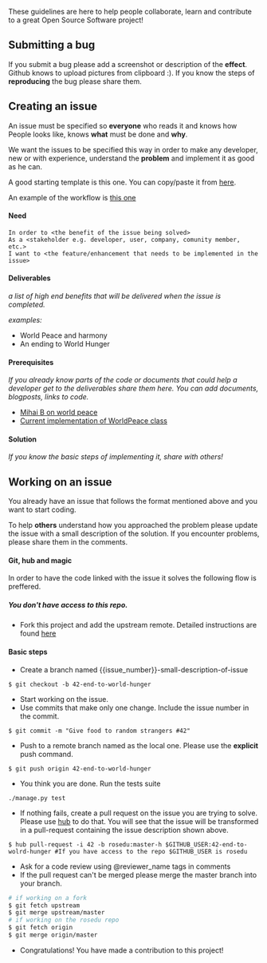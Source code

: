 These guidelines are here to help people collaborate, learn and contribute to a great Open Source Software project!

## Submitting a bug
If you submit a bug please add a screenshot or description of the __effect__. Github knows to upload pictures from clipboard :).
If you know the steps of __reproducing__ the bug please share them.

## Creating an issue

An issue must be specified so __everyone__ who reads it and knows how People looks like, knows __what__ must be done and __why__.

We want the issues to be specified this way in order to make any developer, new or with experience, understand the __problem__ and implement it as good as he can.

A good starting template is this one. You can copy/paste it from [here](https://raw.github.com/rosedu/rosedu-people/master/doc/issue_template.md).

An example of the workflow is [this one](https://github.com/rosedu/rosedu-people/pull/73)
#### Need

``` gherkin
In order to <the benefit of the issue being solved>
As a <stakeholder e.g. developer, user, company, comunity member, etc.>
I want to <the feature/enhancement that needs to be implemented in the issue>
```

#### Deliverables
_a list of high end benefits that will be delivered when the issue is completed._

_examples:_
- World Peace and harmony
- An ending to World Hunger
 

#### Prerequisites
_If you already know parts of the code or documents that could help a developer get to the deliverables share them here._
_You can add documents, blogposts, links to code._

- [Mihai B on world peace](http://mihaibivol.worldpeace.org)
- [Current implementation of WorldPeace class](http://somelinktoafile)

#### Solution
_If you know the basic steps of implementing it, share with others!_

## Working on an issue

You already have an issue that follows the format mentioned above and you want to start coding.

To help __others__ understand how you approached the problem please update the issue with a small description of the solution.
If you encounter problems, please share them in the comments.

#### Git, hub and magic
In order to have the code linked with the issue it solves the following flow is preffered.

##### You don't have access to this repo.
- Fork this project and add the upstream remote. Detailed instructions are found [here](https://help.github.com/articles/fork-a-repo)

#### Basic steps
- Create a branch named {{issue_number}}-small-description-of-issue
```
$ git checkout -b 42-end-to-world-hunger
```

- Start working on the issue.
- Use commits that make only one change. Include the issue number in the commit.
```
$ git commit -m "Give food to random strangers #42"
```

- Push to a remote branch named as the local one. Please use the __explicit__ push command.
```
$ git push origin 42-end-to-world-hunger
```

- You think you are done. Run the tests suite
```
./manage.py test
```

- If nothing fails, create a pull request on the issue you are trying to solve. Please use [hub](https://github.com/github/hub) to do that.
You will see that the issue will be transformed in a pull-request containing the issue description shown above.
```
$ hub pull-request -i 42 -b rosedu:master-h $GITHUB_USER:42-end-to-wolrd-hunger #If you have access to the repo $GITHUB_USER is rosedu
```

- Ask for a code review using @reviewer_name tags in comments
- If the pull request can't be merged please merge the master branch into your branch.
```bash
# if working on a fork
$ git fetch upstream
$ git merge upstream/master
# if working on the rosedu repo
$ git fetch origin
$ git merge origin/master
```
- Congratulations! You have made a contribution to this project!

